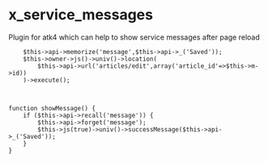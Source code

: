 x_service_messages
==================

Plugin for atk4 which can help to show service messages after page reload




        $this->api->memorize('message',$this->api->_('Saved'));
        $this->owner->js()->univ()->location(
            $this->api->url('articles/edit',array('article_id'=>$this->m->id))
        )->execute();
        
        
        
    function showMessage() {
        if ($this->api->recall('message')) {
            $this->api->forget('message');
            $this->js(true)->univ()->successMessage($this->api->_('Saved'));
        }
    }
